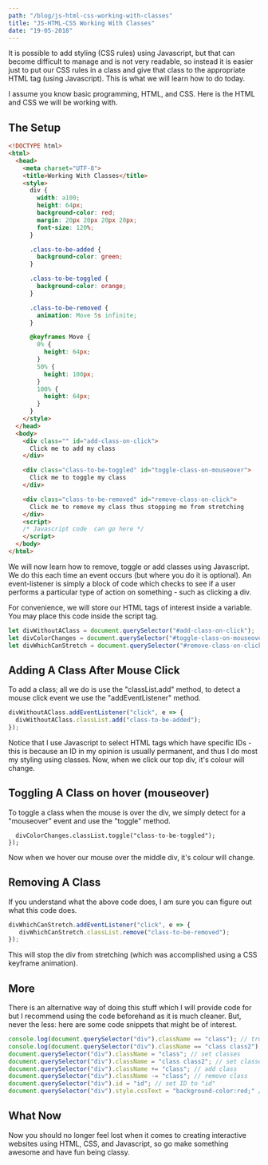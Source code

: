 ```yaml
--- 
path: "/blog/js-html-css-working-with-classes"
title: "JS-HTML-CSS Working With Classes" 
date: "19-05-2018" 
--- 
```


It is possible to add styling (CSS rules) using Javascript, but that can become difficult to manage and is not very readable, so instead it is easier just to put our CSS rules in a class and give that class to the appropriate HTML tag (using Javascript). This is what we will learn how to do today. 

<!-- more --> 

I assume you know basic programming, HTML, and CSS. Here is the HTML and CSS we will be working with. 

## The Setup 
```html
<!DOCTYPE html>
<html>
  <head>
    <meta charset="UTF-8">     
    <title>Working With Classes</title> 
    <style> 
      div { 
        width: a100; 
        height: 64px; 
        background-color: red; 
        margin: 20px 20px 20px 20px; 
        font-size: 120%; 
      } 

      .class-to-be-added { 
        background-color: green; 
      }

      .class-to-be-toggled { 
        background-color: orange; 
      } 

      .class-to-be-removed { 
        animation: Move 5s infinite; 
      } 

      @keyframes Move { 
        0% { 
          height: 64px; 
        } 
        50% { 
          height: 100px; 
        } 
        100% { 
          height: 64px; 
        }
      }
    </style> 
  </head>
  <body>
    <div class="" id="add-class-on-click"> 
      Click me to add my class 
    </div> 

    <div class="class-to-be-toggled" id="toggle-class-on-mouseover"> 
      Click me to toggle my class   
    </div> 

    <div class="class-to-be-removed" id="remove-class-on-click"> 
      Click me to remove my class thus stopping me from stretching 
    </div>  
    <script> 
    /* Javascript code  can go here */ 
    </script> 
  </body> 
</html> 
```

We will now learn how to remove, toggle or add classes using Javascript. We do this each time an event occurs (but where you do it is optional). An event-listener is simply a block of code which checks to see if a user performs a particular type of action on something - such as clicking a div. 

For convenience, we will store our HTML tags of interest inside a variable. You may place this code inside the script tag. 
```javascript
let divWithoutAClass = document.querySelector("#add-class-on-click"); 
let divColorChanges = document.querySelector("#toggle-class-on-mouseover"); 
let divWhichCanStretch = document.querySelector("#remove-class-on-click"); 
```

## Adding A Class After Mouse Click 
To add a class; all we do is use the "classList.add" method, to detect a mouse click event we use the "addEventListener" method. 

```javascript
divWithoutAClass.addEventListener("click", e => { 
  divWithoutAClass.classList.add("class-to-be-added"); 
}); 
``` 

Notice that I use Javascript to select HTML tags which have specific IDs - this is because an ID in my opinion is usually permanent, and thus I do most my styling using classes. Now, when we click our top div, it's colour will change. 

## Toggling A Class on hover (mouseover) 
To toggle a class when the mouse is over the div, we simply detect for a "mouseover" event and use the "toggle" method. 

```divColorChanges.addEventListener("mouseover", e => { // mouseover is essentially hover 
  divColorChanges.classList.toggle("class-to-be-toggled"); 
}); 
```

Now when we hover our mouse over the middle div, it's colour will change. 

## Removing A Class 
If you understand what the above code does, I am sure you can figure out what this code does. 
```javascript
divWhichCanStretch.addEventListener("click", e => { 
   divWhichCanStretch.classList.remove("class-to-be-removed"); 
}); 
```

This will stop the div from stretching (which was accomplished using a CSS keyframe animation). 

## More  
There is an alternative way of doing this stuff which I will provide code for but I recommend using the code beforehand as it is much cleaner. But, never the less: here are some code snippets that might be of interest. 

```javascript
console.log(document.querySelector("div").className == "class"); // true (assuming your element has the class "class"), useful inside conditional statements 
console.log(document.querySelector("div").className == "class class2"); 
document.querySelector("div").className = "class"; // set classes  
document.querySelector("div").className = "class class2"; // set classes  
document.querySelector("div").className += "class"; // add class 
document.querySelector("div").className -= "class"; // remove class 
document.querySelector("div").id = "id"; // set ID to "id" 
document.querySelector("div").style.cssText = "background-color:red;" // messy styling using Javasctript (what we were trying to avoid doing) 
```
## What Now 
Now you should no longer feel lost when it comes to creating interactive websites using HTML, CSS, and Javascript, so go make something awesome and have fun being classy. 
